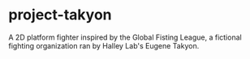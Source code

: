 # project-takyon
A 2D platform fighter inspired by the Global Fisting League, a fictional fighting organization ran by Halley Lab's Eugene Takyon.
